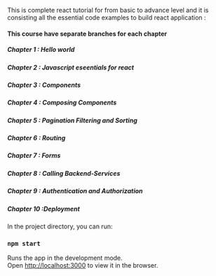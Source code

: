 This is complete react tutorial for from basic to advance level and it is consisting all the essential code examples to build react application :

#### This course have separate branches for each chapter


##### Chapter 1 : Hello world	
##### Chapter 2 : Javascript eseentials for react	
##### Chapter 3 : Components	
##### Chapter 4 : Composing Components	
##### Chapter 5 : Pagination Filtering and Sorting	
##### Chapter 6 :	Routing
##### Chapter 7 : Forms	
##### Chapter 8 : Calling Backend-Services	
##### Chapter 9 : Authentication and Authorization	
##### Chapter 10 :Deployment	



In the project directory, you can run:	

### `npm start`	

Runs the app in the development mode.<br />	
Open [http://localhost:3000](http://localhost:3000) to view it in the browser.

